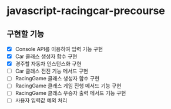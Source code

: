 # javascript-racingcar-precourse

## 구현할 기능
- [x] Console API를 이용하여 입력 기능 구현
- [x] Car 클래스 생성자 함수 구현
- [x] 경주할 자동차 인스턴스화 구현
- [ ] Car 클래스 전진 기능 메서드 구현
- [ ] RacingGame 클래스 생성자 함수 구현
- [ ] RacingGame 클래스 게임 진행 메서드 기능 구현
- [ ] RacingGame 클래스 우승자 출력 메서드 기능 구현
- [ ] 사용자 입력값 예외 처리 